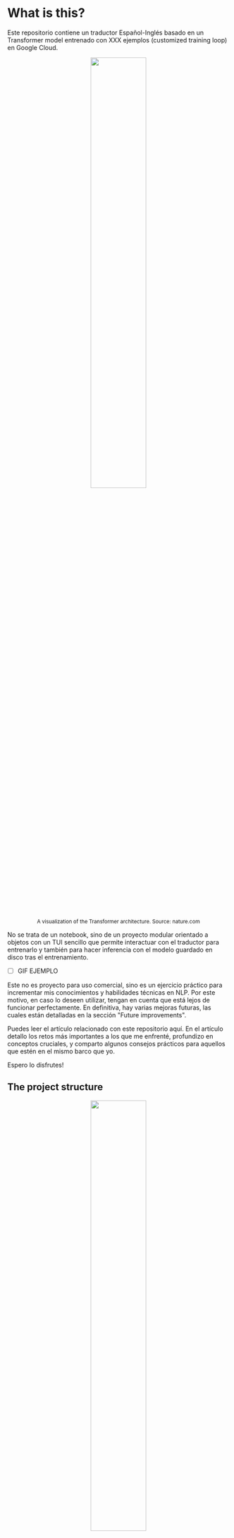 # What is this?
Este repositorio contiene un traductor Español-Inglés basado en un Transformer model entrenado con XXX ejemplos (customized training loop) en Google Cloud.

<p align='center'>
    <img src='./assets/project-structure.png' width='50%' height='Auto' />
    <br>
    <span align='center' style="font-size: smaller;">A visualization of the Transformer architecture. Source: nature.com</span>
</p>

No se trata de un notebook, sino de un proyecto modular orientado a objetos con un TUI sencillo que permite interactuar con el traductor para entrenarlo y también para hacer inferencia con el modelo guardado en disco tras el entrenamiento.

- [ ] GIF EJEMPLO

Este no es proyecto para uso comercial, sino es un ejercicio práctico para incrementar mis conocimientos y habilidades técnicas en NLP. Por este motivo, en caso lo deseen utilizar, tengan en cuenta que está lejos de funcionar perfectamente. En definitiva, hay varias mejoras futuras, las cuales están detalladas en la sección "Future improvements". 

Puedes leer el artículo relacionado con este repositorio aquí. En el artículo detallo los retos más importantes a los que me enfrenté, profundizo en conceptos cruciales, y comparto algunos consejos prácticos para aquellos que estén en el mismo barco que yo.

Espero lo disfrutes!

## The project structure

<p align='center'>
    <img src='./assets/project-structure.png' width='50%' height='Auto' />
    <br>
    <span align='center' style="font-size: smaller;">Source: Own</span>
</p>


## The configuration file
- [ ] Explain each section and element

## The dataset
- [ ] Explain OPUS/tf-datasets and its limitations

## The hardware used for training
- [ ] VM description, time, epochs, examples, limitations

## The development process
- [ ] Talk about IDE to remote GCP instance, reference to article on personal site.

# How can I use it?

## Requirements
xxx

## Steps to run the module
xxx

## Results
xxx

## Future improvements
- [ ] better dataset
- [ ] use test and validation sets

# Where can I learn more about NLP?


# Notes
- `local.multivac` is just a storage folder with a random name.

# General


1. Load dataset for training
2. Tokenize the datasets for training
    2.1. Create a vocabulary for our dataset using the Wordpiece algorithm
    2.2. Use the vocabulary to build a custom tokenizer based on BERT tokenization
    2.3. Create the tokenizers (objects) for both languages
3. Prepare input data for training (one line)
    3.1. Cache the datasets
    3.2. Shuffle the datasets
    3.3. Create batches
    3.4. Tokenize the datasets
    3.5. Prefetch the datasets

4. Train
    4.1. Instantiate the Transformer
    4.2. Set up the checkpoint manager
    4.3. Obtain batched training dataset
    4.4. Run the training step for each epoch to process all training dataset

---

## GCP:
epochs: 200 / samples: 57k
Epoch 200 Loss 0.6950 Accuracy 0.8074

+ de verdad crees que ella sabe todo?.
+ ella salió de la habitación y se encontró con una escena terrible.
+ no se como agradecerte todo lo que has hecho por mi.
+ deberías echar un vistazo a ese piso.

- no se por donde empezar. todo ha sido muy extraño.
- vamos hombre, ya es hora de que salgas de la cama.
- esta mañana hablé con ella, fue un poco extraño.
- si no vuelvo en cinco minutos, llamad a la policía.